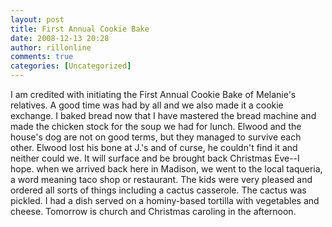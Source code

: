 ```yaml
---
layout: post
title: First Annual Cookie Bake
date: 2008-12-13 20:28
author: rillonline
comments: true
categories: [Uncategorized]
---
```

I am credited with initiating the First Annual Cookie Bake of Melanie's relatives. A good time was had by all and we also made it a cookie exchange. I baked bread now that I have mastered the bread machine and made the chicken stock for the soup we had for lunch. Elwood and the house's dog are not on good terms, but they managed to survive each other. Elwood lost his bone at J.'s and of curse, he couldn't find it and neither could we. It will surface and be brought back Christmas Eve--I hope. when we arrived back here in Madison, we went to the local  taqueria, a word meaning taco shop or restaurant. The kids were very pleased and ordered all sorts of things including a cactus casserole. The cactus was pickled. I had a dish served on a hominy-based tortilla with vegetables and cheese. Tomorrow is church and Christmas caroling in the afternoon.
